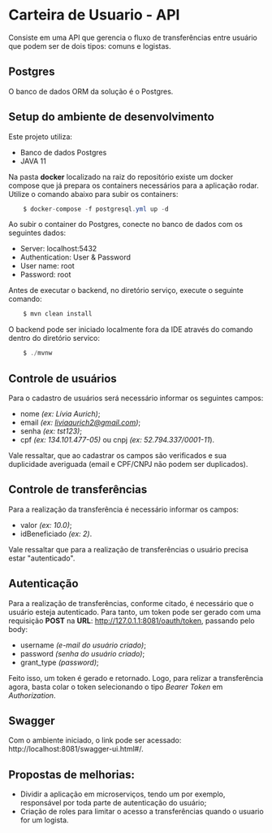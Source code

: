 # Carteira de Usuario - API
Consiste em uma API que gerencia o fluxo de transferências entre usuário que podem ser de dois tipos: comuns e logistas.

## Postgres
O banco de dados ORM da solução é o Postgres.

## Setup do ambiente de desenvolvimento
Este projeto utiliza:
* Banco de dados Postgres
* JAVA 11

Na pasta **docker** localizado na raiz do repositório existe um docker compose que já prepara os containers necessários para a aplicação rodar.
Utilize o comando abaixo para subir os containers:
```` Java
    $ docker-compose -f postgresql.yml up -d
```` 

Ao subir o container do Postgres, conecte no banco de dados com os seguintes dados:
* Server: localhost:5432
* Authentication: User & Password
* User name: root
* Password: root

Antes de executar o backend, no diretório serviço, execute o seguinte comando:
```` Java
    $ mvn clean install
```` 

O backend pode ser iniciado localmente fora da IDE através do comando dentro do diretório servico:

```` Java
    $ ./mvnw
```` 

## Controle de usuários
Para o cadastro de usuários será necessário informar os seguintes campos:
* nome _(ex: Lívia Aurich)_;
* email _(ex: liviaaurich2@gmail.com)_;
* senha _(ex: tst123)_;
* cpf _(ex: 134.101.477-05)_ ou cnpj _(ex: 52.794.337/0001-11_).

Vale ressaltar, que ao cadastrar os campos são verificados e sua duplicidade averiguada (email e CPF/CNPJ não podem ser duplicados).

## Controle de transferências
Para a realização da transferência é necessário informar os campos:
* valor _(ex: 10.0)_;
* idBeneficiado _(ex: 2)_.

Vale ressaltar que para a realização de transferências o usuário precisa estar "autenticado".

## Autenticação
Para a realização de transferências, conforme citado, é necessário que o usuário esteja autenticado.
Para tanto, um token pode ser gerado com uma requisição **POST** na **URL**: http://127.0.1.1:8081/oauth/token, passando
pelo body:
* username _(e-mail do usuário criado)_;
* password _(senha do usuário criado)_;
* grant_type _(password)_;

Feito isso, um token é gerado e retornado. Logo, para relizar a transferência agora, basta colar
o token selecionando o tipo _Bearer Token_ em _Authorization_.

## Swagger
Com o ambiente iniciado, o link pode ser acessado: http://localhost:8081/swagger-ui.html#/.

## Propostas de melhorias: 
* Dividir a aplicação em microserviços, tendo um por exemplo, responsável por toda parte de autenticação do usuário;
* Criação de roles para limitar o acesso a transferências quando o usuario for um logista. 